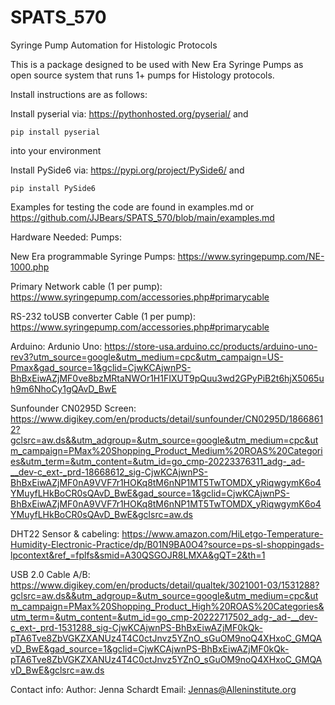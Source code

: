# SPATS_570
Syringe Pump Automation for Histologic Protocols

This is a package designed to be used with New Era Syringe Pumps as open source system that runs 1+ pumps for Histology protocols.

Install instructions are as follows:

Install pyserial via: https://pythonhosted.org/pyserial/
and 

    pip install pyserial

into your environment

Install PySide6 via: https://pypi.org/project/PySide6/
and

    pip install PySide6


Examples for testing the code are found in examples.md or https://github.com/JJBears/SPATS_570/blob/main/examples.md


Hardware Needed: 
Pumps:

New Era programmable Syringe Pumps: https://www.syringepump.com/NE-1000.php

Primary Network cable (1 per pump): https://www.syringepump.com/accessories.php#primarycable

RS-232 toUSB converter Cable (1 per pump): https://www.syringepump.com/accessories.php#primarycable


Arduino:
Ardunio Uno: https://store-usa.arduino.cc/products/arduino-uno-rev3?utm_source=google&utm_medium=cpc&utm_campaign=US-Pmax&gad_source=1&gclid=CjwKCAjwnPS-BhBxEiwAZjMF0ve8bzMRtaNWOr1H1FIXUT9pQuu3wd2GPyPiB2t6hjX5065uh9m6NhoCy1gQAvD_BwE

Sunfounder CN0295D Screen: https://www.digikey.com/en/products/detail/sunfounder/CN0295D/18668612?gclsrc=aw.ds&&utm_adgroup=&utm_source=google&utm_medium=cpc&utm_campaign=PMax%20Shopping_Product_Medium%20ROAS%20Categories&utm_term=&utm_content=&utm_id=go_cmp-20223376311_adg-_ad-__dev-c_ext-_prd-18668612_sig-CjwKCAjwnPS-BhBxEiwAZjMF0nA9VVF7r1HOKq8tM6nNP1MT5TwTOMDX_yRiqwgymK6o4YMuyfLHkBoCR0sQAvD_BwE&gad_source=1&gclid=CjwKCAjwnPS-BhBxEiwAZjMF0nA9VVF7r1HOKq8tM6nNP1MT5TwTOMDX_yRiqwgymK6o4YMuyfLHkBoCR0sQAvD_BwE&gclsrc=aw.ds

DHT22 Sensor & cabeling: https://www.amazon.com/HiLetgo-Temperature-Humidity-Electronic-Practice/dp/B01N9BA0O4?source=ps-sl-shoppingads-lpcontext&ref_=fplfs&smid=A30QSGOJR8LMXA&gQT=2&th=1

USB 2.0 Cable A/B: https://www.digikey.com/en/products/detail/qualtek/3021001-03/1531288?gclsrc=aw.ds&&utm_adgroup=&utm_source=google&utm_medium=cpc&utm_campaign=PMax%20Shopping_Product_High%20ROAS%20Categories&utm_term=&utm_content=&utm_id=go_cmp-20222717502_adg-_ad-__dev-c_ext-_prd-1531288_sig-CjwKCAjwnPS-BhBxEiwAZjMF0kQk-pTA6Tve8ZbVGKZXANUz4T4C0ctJnvz5YZnO_sGuOM9noQ4XHxoC_GMQAvD_BwE&gad_source=1&gclid=CjwKCAjwnPS-BhBxEiwAZjMF0kQk-pTA6Tve8ZbVGKZXANUz4T4C0ctJnvz5YZnO_sGuOM9noQ4XHxoC_GMQAvD_BwE&gclsrc=aw.ds


Contact info:
Author: Jenna Schardt
Email: Jennas@Alleninstitute.org

